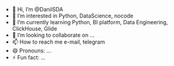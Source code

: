 - 👋 Hi, I’m @DanilSDA
- 👀 I’m interested in Python, DataScience, nocode
- 🌱 I’m currently learning Python, BI platform, Data Engineering, ClickHouse, Glide
- 💞️ I’m looking to collaborate on ...
- 📫 How to reach me e-mail, telegram 
- 😄 Pronouns: ...
- ⚡ Fun fact: ...

<!---
DanilSDA/DanilSDA is a ✨ special ✨ repository because its `README.md` (this file) appears on your GitHub profile.
You can click the Preview link to take a look at your changes.
--->

